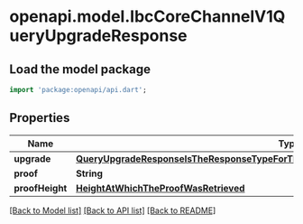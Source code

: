 # openapi.model.IbcCoreChannelV1QueryUpgradeResponse

## Load the model package
```dart
import 'package:openapi/api.dart';
```

## Properties
Name | Type | Description | Notes
------------ | ------------- | ------------- | -------------
**upgrade** | [**QueryUpgradeResponseIsTheResponseTypeForTheQueryUpgradeResponseRPCMethodUpgrade**](QueryUpgradeResponseIsTheResponseTypeForTheQueryUpgradeResponseRPCMethodUpgrade.md) |  | [optional] 
**proof** | **String** |  | [optional] 
**proofHeight** | [**HeightAtWhichTheProofWasRetrieved**](HeightAtWhichTheProofWasRetrieved.md) |  | [optional] 

[[Back to Model list]](../README.md#documentation-for-models) [[Back to API list]](../README.md#documentation-for-api-endpoints) [[Back to README]](../README.md)


